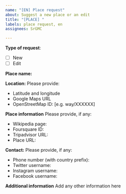 ```yaml
---
name: "[EN] Place request"
about: Suggest a new place or an edit
title: "[PLACE] "
labels: place request, en
assignees: SrGMC

---
```


**Type of request**:
 - [ ] New
 - [ ] Edit

**Place name:**

**Location:**
Please provide:
 - Latitude and longitude
 - Google Maps URL
 - OpenStreetMap ID: [e.g. way/XXXXXX]

**Place information**
Please provide, if any:
 - Wikipedia page:
 - Foursquare ID:
 - Tripadvisor URL:
 - Place URL:

**Contact:**
Please provide, if any:
 - Phone number (with country prefix):
 - Twitter username:
 - Instagram username:
 - Facebook username:

**Additional information**
Add any other information here
